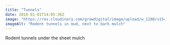 ```yaml
---
title: "Tunnels"
date: 2018-01-01T14:05:36Z
image: "https://res.cloudinary.com/growdigital/image/upload/w_1280/v1544046966/vole-tunnels-38728988664.jpg"
imageAlt: "Rodent tunnels in mud, next to bark mulch"
---
```


Rodent tunnels under the sheet mulch
